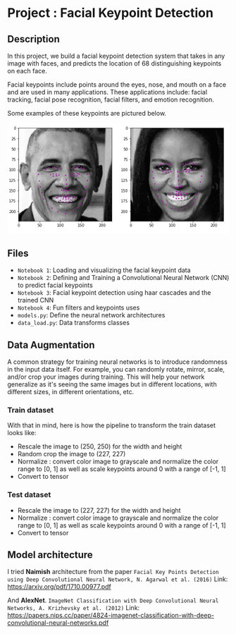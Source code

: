 # Project : Facial Keypoint Detection

## Description
In this project, we build a facial keypoint detection system 
that takes in any image with faces, and predicts the location
of 68 distinguishing keypoints on each face.

Facial keypoints include points around the eyes, nose, and mouth on a face and are used in many applications. These applications include: facial tracking, facial pose recognition, facial filters, and emotion recognition. 

Some examples of these keypoints are pictured below.

![Center Image](images-readme/sample.PNG)

## Files

* `Notebook 1`: Loading and visualizing the facial keypoint data
* `Notebook 2`: Defining and Training a Convolutional Neural Network (CNN) to predict facial keypoints
* `Notebook 3`: Facial keypoint detection using haar cascades and the trained CNN
* `Notebook 4`: Fun filters and keypoints uses
* `models.py`: Define the neural network architectures 
* `data_load.py`: Data transforms classes

## Data Augmentation

A common strategy for training neural networks is to introduce randomness in the input data itself. For example, you can randomly rotate, mirror, scale, and/or crop your images during training. This will help your network generalize as it's seeing the same images but in different locations, with different sizes, in different orientations, etc.


### Train dataset
With that in mind, here is how the pipeline to transform the train dataset looks like:
* Rescale the image to (250, 250) for the width and height
* Random crop the image to (227, 227)
* Normalize : convert color image to grayscale and normalize the color range to [0, 1] as well as scale keypoints around 0 with a range of [-1, 1]
* Convert to tensor

### Test dataset
 * Rescale the image to (227, 227) for the width and height
 *  Normalize : convert color image to grayscale and normalize the color range to [0, 1] as well as scale keypoints around 0 with a range of [-1, 1]
* Convert to tensor

## Model architecture
I tried **Naimish** architecture from the paper 
`Facial Key Points Detection using Deep Convolutional Neural Network, N. Agarwal et al. (2016)`
Link: https://arxiv.org/pdf/1710.00977.pdf

And **AlexNet**. `ImageNet Classification with Deep Convolutional Neural Networks, A. Krizhevsky et al. (2012)`
Link: https://papers.nips.cc/paper/4824-imagenet-classification-with-deep-convolutional-neural-networks.pdf
